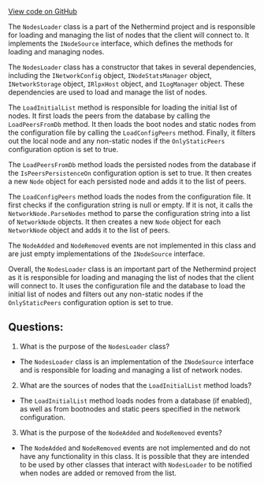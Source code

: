 [View code on GitHub](https://github.com/NethermindEth/nethermind/src/Nethermind/Nethermind.Network/NodesLoader.cs)

The `NodesLoader` class is a part of the Nethermind project and is responsible for loading and managing the list of nodes that the client will connect to. It implements the `INodeSource` interface, which defines the methods for loading and managing nodes.

The `NodesLoader` class has a constructor that takes in several dependencies, including the `INetworkConfig` object, `INodeStatsManager` object, `INetworkStorage` object, `IRlpxHost` object, and `ILogManager` object. These dependencies are used to load and manage the list of nodes.

The `LoadInitialList` method is responsible for loading the initial list of nodes. It first loads the peers from the database by calling the `LoadPeersFromDb` method. It then loads the boot nodes and static nodes from the configuration file by calling the `LoadConfigPeers` method. Finally, it filters out the local node and any non-static nodes if the `OnlyStaticPeers` configuration option is set to true.

The `LoadPeersFromDb` method loads the persisted nodes from the database if the `IsPeersPersistenceOn` configuration option is set to true. It then creates a new `Node` object for each persisted node and adds it to the list of peers.

The `LoadConfigPeers` method loads the nodes from the configuration file. It first checks if the configuration string is null or empty. If it is not, it calls the `NetworkNode.ParseNodes` method to parse the configuration string into a list of `NetworkNode` objects. It then creates a new `Node` object for each `NetworkNode` object and adds it to the list of peers.

The `NodeAdded` and `NodeRemoved` events are not implemented in this class and are just empty implementations of the `INodeSource` interface.

Overall, the `NodesLoader` class is an important part of the Nethermind project as it is responsible for loading and managing the list of nodes that the client will connect to. It uses the configuration file and the database to load the initial list of nodes and filters out any non-static nodes if the `OnlyStaticPeers` configuration option is set to true.
## Questions: 
 1. What is the purpose of the `NodesLoader` class?
- The `NodesLoader` class is an implementation of the `INodeSource` interface and is responsible for loading and managing a list of network nodes.

2. What are the sources of nodes that the `LoadInitialList` method loads?
- The `LoadInitialList` method loads nodes from a database (if enabled), as well as from bootnodes and static peers specified in the network configuration.

3. What is the purpose of the `NodeAdded` and `NodeRemoved` events?
- The `NodeAdded` and `NodeRemoved` events are not implemented and do not have any functionality in this class. It is possible that they are intended to be used by other classes that interact with `NodesLoader` to be notified when nodes are added or removed from the list.
